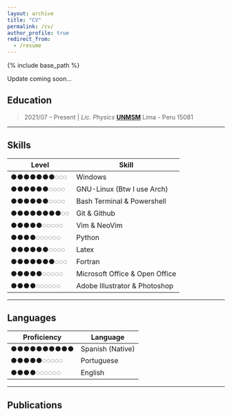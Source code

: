 ```yaml
---
layout: archive
title: "CV"
permalink: /cv/
author_profile: true
redirect_from:
  - /resume
---
```


{% include base_path %}

Update coming soon...

## Education
> 2021/07 – Present | *Lic. Physics* [**UNMSM**](https://unmsm.edu.pe)
> Lima - Peru
> 15081

---
## Skills

|   Level    |           Skill                  |
|------------|----------------------------------|
|●●●●●●●◌◌◌  | Windows                          |
|●●●●●●◌◌◌◌  | GNU-Linux (Btw I use Arch)       |
|●●●●●●◌◌◌◌  | Bash Terminal & Powershell       |
|●●●●●●●●◌◌  | Git & Github                     |
|●●●●●◌◌◌◌◌  | Vim & NeoVim                     |
|●●●●◌◌◌◌◌◌  | Python                           |
|●●●●●●◌◌◌◌  | Latex                            |
|●●●●●●●◌◌◌  | Fortran                          |
|●●●●●◌◌◌◌◌  | Microsoft Office & Open Office   |
|●●●●◌◌◌◌◌◌  | Adobe Illustrator & Photoshop    |

---
## Languages

|Proficiency |           Language               |
|------------|----------------------------------|
|●●●●●●●●●●  | Spanish (Native)                 |
|●●●●●◌◌◌◌◌  | Portuguese                       |
|●●●●◌◌◌◌◌◌  | English                          |

---
## Publications
